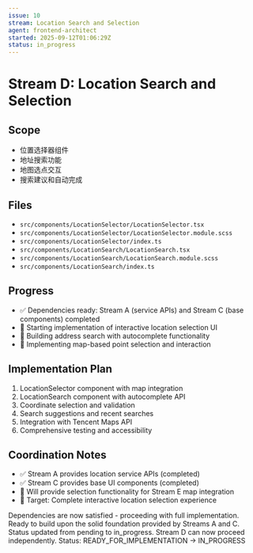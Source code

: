 ```yaml
---
issue: 10
stream: Location Search and Selection
agent: frontend-architect
started: 2025-09-12T01:06:29Z
status: in_progress
---
```


# Stream D: Location Search and Selection

## Scope
- 位置选择器组件
- 地址搜索功能
- 地图选点交互
- 搜索建议和自动完成

## Files
- `src/components/LocationSelector/LocationSelector.tsx`
- `src/components/LocationSelector/LocationSelector.module.scss`
- `src/components/LocationSelector/index.ts`
- `src/components/LocationSearch/LocationSearch.tsx`
- `src/components/LocationSearch/LocationSearch.module.scss`
- `src/components/LocationSearch/index.ts`

## Progress
- ✅ Dependencies ready: Stream A (service APIs) and Stream C (base components) completed
- 🔄 Starting implementation of interactive location selection UI
- 🔄 Building address search with autocomplete functionality
- 🔄 Implementing map-based point selection and interaction

## Implementation Plan
1. LocationSelector component with map integration
2. LocationSearch component with autocomplete API
3. Coordinate selection and validation
4. Search suggestions and recent searches
5. Integration with Tencent Maps API
6. Comprehensive testing and accessibility

## Coordination Notes
- ✅ Stream A provides location service APIs (completed)
- ✅ Stream C provides base UI components (completed)
- 🔄 Will provide selection functionality for Stream E map integration
- 🎯 Target: Complete interactive location selection experience

Dependencies are now satisfied - proceeding with full implementation. Ready to build upon the solid foundation provided by Streams A and C. Status updated from pending to in_progress. Stream D can now proceed independently. Status: READY_FOR_IMPLEMENTATION -> IN_PROGRESS